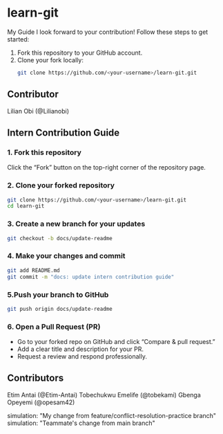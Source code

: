 # learn-git
My Guide
I look forward to  your contribution! Follow these steps to get started:

1. Fork this repository to your GitHub account.
2. Clone your fork locally:
   ```bash
   git clone https://github.com/<your-username>/learn-git.git
   ```
   
## Contributor
Lilian Obi (@Lilianobi)

## Intern Contribution Guide

### 1. Fork this repository
   Click the “Fork” button on the top-right corner of the repository page.

### 2. Clone your forked repository
   ```bash
   git clone https://github.com/<your-username>/learn-git.git
   cd learn-git
   ```

### 3. Create a new branch for your updates
   ```bash
   git checkout -b docs/update-readme
   ```

### 4.  Make your changes and commit
   ```bash
   git add README.md
   git commit -m "docs: update intern contribution guide"
   ```

### 5.Push your branch to GitHub
   ```bash
   git push origin docs/update-readme
   ```

### 6. Open a Pull Request (PR)
- Go to your forked repo on GitHub and click “Compare & pull request.”
- Add a clear title and description for your PR.
- Request a review and respond professionally.

## Contributors
Etim Antai (@Etim-Antai)
Tobechukwu Emelife (@tobekami)
Gbenga Opeyemi (@opesam42)

simulation: "My change from feature/conflict-resolution-practice branch"
simulation: "Teammate's change from main branch"
